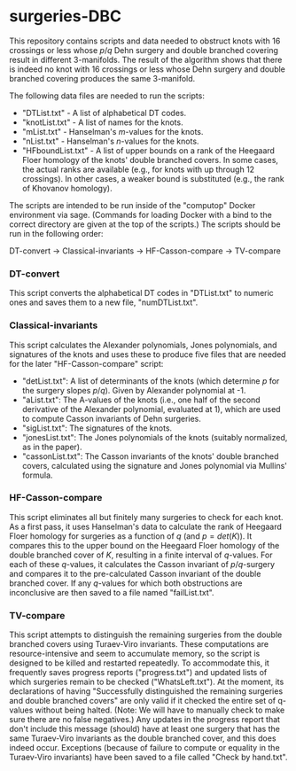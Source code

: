 # surgeries-DBC

This repository contains scripts and data needed to obstruct knots with 16 crossings or less whose $p/q$ Dehn surgery and double branched covering result in different 3-manifolds. The result of the algorithm shows that there is indeed no knot with 16 crossings or less whose Dehn surgery and double branched covering produces the same 3-manifold.

The following data files are needed to run the scripts:
- "DTList.txt" - A list of alphabetical DT codes.
- "knotList.txt" - A list of names for the knots.
- "mList.txt" - Hanselman's $m$-values for the knots.
- "nList.txt" - Hanselman's $n$-values for the knots.
- "HFboundList.txt" - A list of upper bounds on a rank of the Heegaard Floer homology of the knots' double branched covers. In some cases, the actual ranks are available (e.g., for knots with up through 12 crossings). In other cases, a weaker bound is substituted (e.g., the rank of Khovanov homology).

The scripts are intended to be run inside of the "computop" Docker environment via sage. (Commands for loading Docker with a bind to the correct directory are given at the top of the scripts.) The scripts should be run in the following order: 

DT-convert &rarr; Classical-invariants &rarr; HF-Casson-compare &rarr; TV-compare

### DT-convert

This script converts the alphabetical DT codes in "DTList.txt" to numeric ones and saves them to a new file, "numDTList.txt".

### Classical-invariants

This script calculates the Alexander polynomials, Jones polynomials, and signatures of the knots and uses these to produce five files that are needed for the later "HF-Casson-compare" script:
- "detList.txt": A list of determinants of the knots (which determine $p$ for the surgery slopes $p/q$). Given by Alexander polynomial at -1.
- "aList.txt": The A-values of the knots (i.e., one half of the second derivative of the Alexander polynomial, evaluated at 1), which are used to compute Casson invariants of Dehn surgeries.
- "sigList.txt": The signatures of the knots.
- "jonesList.txt": The Jones polynomials of the knots (suitably normalized, as in the paper).
- "cassonList.txt": The Casson invariants of the knots' double branched covers, calculated using the signature and Jones polynomial via Mullins' formula.

### HF-Casson-compare

This script eliminates all but finitely many surgeries to check for each knot. As a first pass, it uses Hanselman's data to calculate the rank of Heegaard Floer homology for surgeries as a function of $q$ (and $p=det(K)$). It compares this to the upper bound on the Heegaard Floer homology of the double branched cover of $K$, resulting in a finite interval of $q$-values. For each of these $q$-values, it calculates the Casson invariant of $p/q$-surgery and compares it to the pre-calculated Casson invariant of the double branched cover. If any $q$-values for which both obstructions are inconclusive are then saved to a file named "failList.txt".

### TV-compare

This script attempts to distinguish the remaining surgeries from the double branched covers using Turaev-Viro invariants. These computations are resource-intensive and seem to accumulate memory, so the script is designed to be killed and restarted repeatedly. To accommodate this, it frequently saves progress reports ("progress.txt") and updated lists of which surgeries remain to be checked ("WhatsLeft.txt"). At the moment, its declarations of having "Successfully distinguished the remaining surgeries and double branched covers" are only valid if it checked the entire set of q-values without being halted. (Note: We will have to manually check to make sure there are no false negatives.) Any updates in the progress report that don't include this message (should) have at least one surgery that has the same Turaev-Viro invariants as the double branched cover, and this does indeed occur. Exceptions (because of failure to compute or equality in the Turaev-Viro invariants) have been saved to a file called "Check by hand.txt".